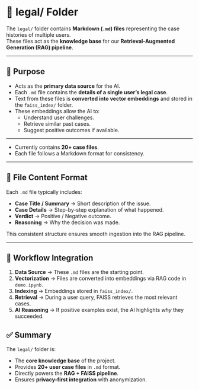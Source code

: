 # 📂 legal/ Folder  

The `legal/` folder contains **Markdown (`.md`) files** representing the case histories of multiple users.  
These files act as the **knowledge base** for our **Retrieval-Augmented Generation (RAG) pipeline**.  

---

## 🎯 Purpose  

- Acts as the **primary data source** for the AI.  
- Each `.md` file contains the **details of a single user’s legal case**.  
- Text from these files is **converted into vector embeddings** and stored in the `faiss_index/` folder.  
- These embeddings allow the AI to:  
  - Understand user challenges.  
  - Retrieve similar past cases.  
  - Suggest positive outcomes if available.  

---


- Currently contains **20+ case files**.  
- Each file follows a Markdown format for consistency.  

---

## 🧩 File Content Format  

Each `.md` file typically includes:  
- **Case Title / Summary** → Short description of the issue.  
- **Case Details** → Step-by-step explanation of what happened.  
- **Verdict** → Positive / Negative outcome.  
- **Reasoning** → Why the decision was made.  

This consistent structure ensures smooth ingestion into the RAG pipeline.  

---

## 🔄 Workflow Integration  

1. **Data Source** → These `.md` files are the starting point.  
2. **Vectorization** → Files are converted into embeddings via RAG code in `demo.ipynb`.  
3. **Indexing** → Embeddings stored in `faiss_index/`.  
4. **Retrieval** → During a user query, FAISS retrieves the most relevant cases.  
5. **AI Reasoning** → If positive examples exist, the AI highlights *why* they succeeded.  


## ✅ Summary  

The `legal/` folder is:  
- The **core knowledge base** of the project.  
- Provides **20+ user case files** in `.md` format.  
- Directly powers the **RAG + FAISS pipeline**.  
- Ensures **privacy-first integration** with anonymization.  
